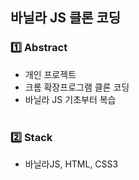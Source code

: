 ## 바닐라 JS 클론 코딩

### :one: Abstract
 - 개인 프로젝트 <br>
 - 크롬 확장프로그램 클론 코딩 <br>
 - 바닐라 JS 기초부터 복습 <br><br>

### :two: Stack  <br>
- 바닐라JS, HTML, CSS3 <br>
